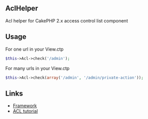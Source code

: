## AclHelper
Acl helper for CakePHP 2.x access control list component

## Usage
For one url in your View.ctp
```php
$this->Acl->check('/admin');
```
For many urls in your View.ctp
```php
$this->Acl->check(array('/admin', '/admin/private-action'));
```
## Links
- [Framework](http://cakephp.org/)
- [ACL tutorial](http://book.cakephp.org/2.0/en/tutorials-and-examples/simple-acl-controlled-application/simple-acl-controlled-application.html)